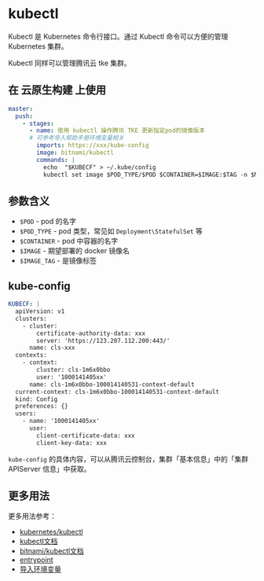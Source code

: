 # kubectl

Kubectl 是 Kubernetes 命令行接口。通过 Kubectl 命令可以方便的管理 Kubernetes 集群。

Kubectl 同样可以管理腾讯云 tke 集群。

## 在 云原生构建 上使用

```yml
master:
  push:
    - stages:
      - name: 使用 kubectl 操作腾讯 TKE 更新指定pod的镜像版本
      # 可参考导入帮助手册环境变量相关
        imports: https://xxx/kube-config
        image: bitnami/kubectl
        commands: |
          echo  "$KUBECF" > ~/.kube/config
          kubectl set image $POD_TYPE/$POD $CONTAINER=$IMAGE:$TAG -n $NS
 ```

## 参数含义

- `$POD` - pod 的名字
- `$POD_TYPE` - pod 类型，常见如 `Deployment\StatefulSet` 等
- `$CONTAINER` - pod 中容器的名字
- `$IMAGE` - 期望部署的 docker 镜像名
- `$IMAGE_TAG` - 是镜像标签

## kube-config

```yml
KUBECF: |
  apiVersion: v1 
  clusters: 
    - cluster:
        certificate-authority-data: xxx 
        server: 'https://123.207.112.200:443/'
      name: cls-xxx
  contexts:
    - context:
        cluster: cls-1m6x0bbo
        user: '1000141405xx'
      name: cls-1m6x0bbo-100014140531-context-default
  current-context: cls-1m6x0bbo-100014140531-context-default
  kind: Config
  preferences: {}
  users:
    - name: '1000141405xx'
      user:
        client-certificate-data: xxx 
        client-key-data: xxx
```

`kube-config` 的具体内容，可以从腾讯云控制台，集群「基本信息」中的「集群 APIServer 信息」中获取。

## 更多用法

更多用法参考：

- [kubernetes/kubectl](https://github.com/kubernetes/kubectl)
- [kubectl文档](https://kubernetes.io/docs/reference/generated/kubectl/kubectl-commands)
- [bitnami/kubectl文档](https://github.com/bitnami/containers/tree/main/bitnami/kubectl)
- [entrypoint](https://yeasy.gitbook.io/docker_practice/image/dockerfile/entrypoint)
- [导入环境变量](https://ci.coding.net/docs/env.html#dao-ru-huan-jing-bian-liang)
